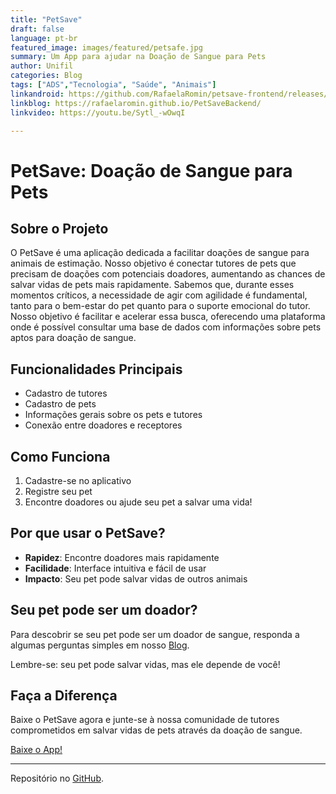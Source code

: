 ```yaml
---
title: "PetSave"
draft: false
language: pt-br
featured_image: images/featured/petsafe.jpg
summary: Um App para ajudar na Doação de Sangue para Pets
author: Unifil
categories: Blog
tags: ["ADS","Tecnologia", "Saúde", "Animais"]
linkandroid: https://github.com/RafaelaRomin/petsave-frontend/releases/download/v1.0/app-release.apk
linkblog: https://rafaelaromin.github.io/PetSaveBackend/
linkvideo: https://youtu.be/Sytl_-wOwqI

---
```


# PetSave: Doação de Sangue para Pets 

## Sobre o Projeto

O PetSave é uma aplicação dedicada a facilitar doações de sangue para animais de estimação. Nosso objetivo é conectar tutores de pets que precisam de doações com potenciais doadores, aumentando as chances de salvar vidas de pets mais rapidamente. Sabemos que, durante esses momentos críticos, a necessidade de agir com agilidade é fundamental, tanto para o bem-estar do pet quanto para o suporte emocional do tutor.
Nosso objetivo é facilitar e acelerar essa busca, oferecendo uma plataforma onde é possível consultar uma base de dados com informações sobre pets aptos para doação de sangue. 

## Funcionalidades Principais

- Cadastro de tutores
- Cadastro de pets
- Informações gerais sobre os pets e tutores
- Conexão entre doadores e receptores

## Como Funciona

1. Cadastre-se no aplicativo
2. Registre seu pet
3. Encontre doadores ou ajude seu pet a salvar uma vida!

## Por que usar o PetSave?

- **Rapidez**: Encontre doadores mais rapidamente
- **Facilidade**: Interface intuitiva e fácil de usar
- **Impacto**: Seu pet pode salvar vidas de outros animais

## Seu pet pode ser um doador?

Para descobrir se seu pet pode ser um doador de sangue, responda a algumas perguntas simples em nosso [Blog](https://rafaelaromin.github.io/PetSaveBackend/). 

Lembre-se: seu pet pode salvar vidas, mas ele depende de você!

## Faça a Diferença

Baixe o PetSave agora e junte-se à nossa comunidade de tutores comprometidos em salvar vidas de pets através da doação de sangue.

[Baixe o App!](https://github.com/RafaelaRomin/petsave-frontend/releases/download/v1.0/app-release.apk) 

---

Repositório no [GitHub](https://rafaelaromin.github.io/PetSaveBackend/).